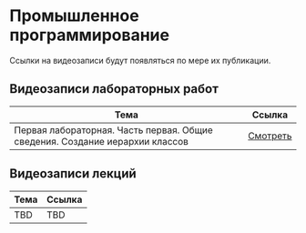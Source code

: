 # Промышленное программирование

Ссылки на видеозаписи будут появляться по мере их публикации.

## Видеозаписи лабораторных работ

| Тема | Ссылка |
| --- | --- |
| Первая лабораторная. Часть первая. Общие сведения. Создание иерархии классов| [Смотреть](https://disk.yandex.ru/i/j9wcfV3SFObLIg) |

## Видеозаписи лекций

| Тема | Ссылка |
| --- | --- |
| TBD | TBD |
